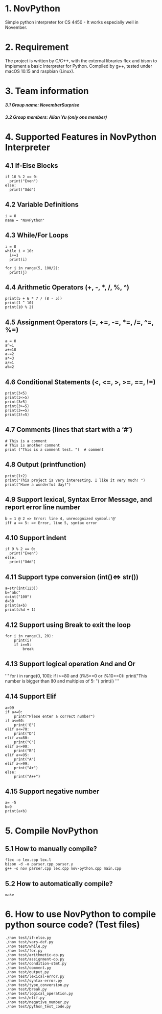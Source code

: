 # 1. NovPython
Simple python interpreter for CS 4450 - It works especially well in November. 

# 2. Requirement
The project is written by C/C++, with the external libraries flex and bison to implement a basic Interpreter for Python.
Compiled by g++, tested under macOS 10.15 and raspbian (Linux).

# 3. Team information
##### 3.1 Group name: NovemberSurprise
##### 3.2 Group members: Alian Yu (only one member)

# 4. Supported Features in NovPython Interpreter
## 4.1 If-Else Blocks
```
if 10 % 2 == 0:
  print("Even")
else:
  print("Odd")
```

## 4.2 Variable Definitions
```
i = 0
name = "NovPython"
```
## 4.3 While/For Loops
```
i = 0
while i < 10:
  i+=1
  print(i)

for j in range(5, 100/2):
  print(j)
```

## 4.4 Arithmetic Operators (+, -, *, /, %, ^)
```
print(5 + 6 * 7 / (8 - 5))
print(1 ^ 10)
print(10 % 2)
```

## 4.5 Assignment Operators (=, +=, -=, *=, /=, ^=, %=)
```
a = 0
a^=1
a+=10
a-=2
a*=3
a/=1
a%=2
```

## 4.6 Conditional Statements (<, <=, >, >=, ==, !=)
```
print(3<5)
print(3<=5)
print(3>5)
print(3>=5)
print(3==5)
print(3!=5)
```

## 4.7 Comments (lines that start with a ‘#’)
```
# This is a comment
# This is another comment
print ("This is a comment test. ")  # comment
```

## 4.8 Output (printfunction)
```
print(1+2)  
print("This project is very interesting, I like it very much! ")
print("Have a wonderful day!")
```

## 4.9 Support lexical, Syntax Error Message, and report error line number

```
b = 1 @ 2 => Error: line 4, unrecognized symbol:'@'
iff a == 5: => Error, line 5, syntax error
```

## 4.10 Support indent
```
if 9 % 2 == 0:
  print("Even")
else:
  print("Odd")
```
## 4.11 Support type conversion (int()<=> str())
```
a=str(int(123))
b="abc"
c=int("100")
d=50
print(a+b)
print(c%d + 1)
```
## 4.12 Support using Break to exit the loop
```
for i in range(1, 20):
    print(i)
    if i==5:
        break
```
## 4.13 Support logical operation And and Or
'''
for i in range(0, 100):
    if i>=80 and (i%5==0 or i%10==0):
        print("This number is bigger than 80 and multiples of 5: ")
        print(i)
'''
## 4.14 Support Elif
```
a=99
if a<=0:
    print("Plese enter a correct number")
if a<=60:
    print('E')
elif a<=70:
    print("D")
elif a<=80:
    print("C")
elif a<=90:
    print("B")
elif a<=95:
    print("A")
elif a<=99:
    print("A+")
else:
    print("A++")
```
## 4.15 Support negative number
```
a= -5
b=9
print(a+b)
```

# 5. Compile NovPython
## 5.1 How to manually compile?
```
flex -o lex.cpp lex.l
bison -d -o parser.cpp parser.y
g++ -o nov parser.cpp lex.cpp nov-python.cpp main.cpp
```
## 5.2 How to automatically compile?
```
make
```

# 6. How to use NovPython to compile python source code? (Test files)
```
./nov test/if-else.py
./nov test/vars-def.py
./nov test/while.py
./nov test/for.py
./nov test/arithmetic-op.py
./nov test/assignment-op.py
./nov test/condition-stmt.py
./nov test/comment.py
./nov test/output.py
./nov test/lexical-error.py
./nov test/syntax-error.py
./nov test/type_conversion.py
./nov test/break.py
./nov test/logical_operation.py
./nov test/elif.py
./nov test/negative_number.py
./nov test/python_test_code.py
```
